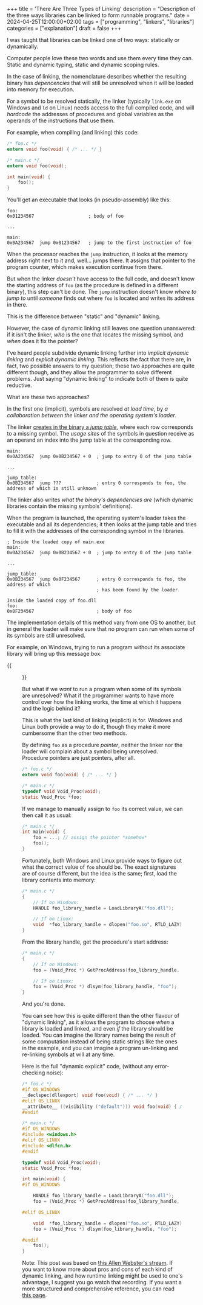+++
title = 'There Are Three Types of Linking'
description = "Description of the three ways libraries can be linked to form runnable programs."
date = 2024-04-25T12:00:00+02:00
tags = ["programming", "linkers", "libraries"]
categories = ["explanation"]
draft = false
+++

I was taught that libraries can be linked one of two ways: statically or dynamically.

Computer people love these two words and use them every time they can. Static and dynamic typing, static and dynamic scoping rules.

In the case of linking, the nomenclature describes whether the resulting binary has _depencencies_ that will still be unresolved when it will be loaded into memory for execution.

For a symbol to be resolved statically, the linker (typically `link.exe` on Windows and `ld` on Linux) needs access to the full compiled code, and will _hardcode_ the addresses of procedures and global variables as the operands of the instructions that use them.

For example, when compiling (and linking) this code:

```C
/* foo.c */
extern void foo(void) { /* ... */ }
```
```C
/* main.c */
extern void foo(void);

int main(void) {
    foo();
}
```

You'll get an executable that looks (in pseudo-assembly) like this:

```
foo:
0x01234567                    ; body of foo

...

main:
0x0A234567  jump 0x01234567   ; jump to the first instruction of foo
```

When the processor reaches the `jump` instruction, it looks at the memory address right next to it and, well... jumps there. It assigns that pointer to the program counter, which makes execution continue from there.

But when the linker _doesn't_ have access to the full code, and doesn't know the starting address of `foo` (as the procedure is defined in a different binary), this step can't be done. The `jump` instruction doesn't know _where to jump to_ until _someone_ finds out where `foo` is located and writes its address in there.

This is the difference between "static" and "dynamic" linking.

However, the case of dynamic linking still leaves one question unanswered: if it isn't the linker, _who_ is the one that locates the missing symbol, and _when_ does it fix the pointer?

I've heard people subdivide dynamic linking further into _implicit dynamic linking_ and _explicit dynamic linking_. This reflects the fact that there are, in fact, two possible answers to my question; these two approaches are quite different though, and they allow the programmer to solve different problems. Just saying "dynamic linking" to indicate both of them is quite reductive.

What are these two approaches?

In the first one (implicit), symbols are resolved _at load time_, by _a collaboration between the linker and the operating system's loader_.

The linker [creates in the binary a _jump table_](https://web.stanford.edu/~ouster/cgi-bin/cs140-winter13/lecture.php?topic=linkers), where each row corresponds to a missing symbol. The _usage sites_ of the symbols in question receive as an operand an index into the jump table at the corresponding row.

```
main:
0x0A234567  jump 0x0B234567 + 0  ; jump to entry 0 of the jump table

...

jump_table:
0x0B234567  jump ???             ; entry 0 corresponds to foo, the address of which is still unknown
```

The linker also writes _what the binary's dependencies are_ (which dynamic libraries contain the missing symbols' definitions).

When the program is launched, the operating system's loader takes the executable and all its dependencies; it then looks at the jump table and tries to fill it with the addresses of the corresponding symbol in the libraries.

```
; Inside the loaded copy of main.exe
main:
0x0A234567  jump 0x0B234567 + 0  ; jump to entry 0 of the jump table

...

jump_table:
0x0B234567  jump 0x0F234567      ; entry 0 corresponds to foo, the address of which
                                 ; has been found by the loader
```
```
Inside the loaded copy of foo.dll
foo:
0x0F234567                       ; body of foo
```

The implementation details of this method vary from one OS to another, but in general the loader will make sure that no program can run when some of its symbols are still unresolved.

For example, on Windows, trying to run a program without its associate library will bring up this message box:

{{<figure src="system_error_ita.png" alt="Windows complaining about a missing dll." caption="_The code execution cannot proceed because libr.dll was not found. Reinstalling the program may fix this problem._" class="center" width="60%">}}

But what if we _want_ to run a program when some of its symbols are unresolved? What if the programmer wants to have more control over how the linking works, the time at which it happens and the logic behind it?

This is what the last kind of linking (explicit) is for. Windows and Linux both provide a way to do it, though they make it more cumbersome than the other two methods.

By defining `foo` as a procedure _pointer_, neither the linker nor the loader will complain about a symbol being unresolved. Procedure pointers are just pointers, after all.

```C
/* foo.c */
extern void foo(void) { /* ... */ }
```
```C
/* main.c */
typedef void Void_Proc(void);
static Void_Proc *foo;
```

If we manage to manually assign to `foo` its correct value, we can then call it as usual:

```C
/* main.c */
int main(void) {
    foo = ...; // assign the pointer *somehow*
    foo();
}
```

Fortunately, both Windows and Linux provide ways to figure out what the correct value of `foo` should be. The exact signatures are of course different, but the idea is the same; first, load the library contents into memory:

```C
/* main.c */
{
    // If on Windows:
    HANDLE foo_library_handle = LoadLibraryA("foo.dll");

    // If on Linux:
    void  *foo_library_handle = dlopen("foo.so", RTLD_LAZY);
}
```

From the library handle, get the procedure's start address:

```C
/* main.c */
{
    // If on Windows:
    foo = (Void_Proc *) GetProcAddress(foo_library_handle, "foo");

    // If on Linux:
    foo = (Void_Proc *) dlsym(foo_library_handle, "foo");
}
```

And you're done.

You can see how this is quite different than the other flavour of "dynamic linking", as it allows the program to choose _when_ a library is loaded and linked, and even _if_ the library should be loaded. You can imagine the library names being the result of some computation instead of being static strings like the ones in the example, and you can imagine a program un-linking and re-linking symbols at will at any time.

Here is the full "dynamic explicit" code, (without any error-checking noise):

```C
/* foo.c */
#if OS_WINDOWS
__declspec(dllexport) void foo(void) { /* ... */ }
#elif OS_LINUX
__attribute__ ((visibility ("default"))) void foo(void) { /* ... */ }
#endif
```

```C
/* main.c */
#if OS_WINDOWS
#include <windows.h>
#elif OS_LINUX
#include <dlfcn.h>
#endif

typedef void Void_Proc(void);
static Void_Proc *foo;

int main(void) {
#if OS_WINDOWS

    HANDLE foo_library_handle = LoadLibraryA("foo.dll");
    foo = (Void_Proc *) GetProcAddress(foo_library_handle, "foo");

#elif OS_LINUX

    void  *foo_library_handle = dlopen("foo.so", RTLD_LAZY);
    foo = (Void_Proc *) dlsym(foo_library_handle, "foo");

#endif
    foo();
}
```

Note: This post was based on [this Allen Webster's stream](https://youtu.be/6K71xSZivl4?si=nyuNsdGECs-Xr_5Z). If you want to know more about pros and cons of each kind of dynamic linking, and how runtime linking might be used to one's advantage, I suggest you go watch that recording. If you want a more structured and comprehensive reference, you can read [this page](https://mr4th.com/articles/reference-dynamic-linking).